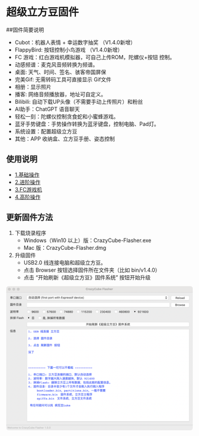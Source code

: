 # 超级立方豆固件


##固件简要说明
*  Cubot：机器人表情 + 幸运数字抽奖 （V1.4.0新增）
*  FlappyBird: 按钮控制小鸟游戏 （V1.4.0新增）
*  FC 游戏：红白游戏机模拟器，可自己上传ROM，陀螺仪+按钮 控制。
*  动感频谱：麦克风音频转换为频谱。
*  桌面: 天气、时间、签名、骇客帝国屏保
*  完美Gif: 无需转码工具可直接显示 Gif文件
*  相册：显示照片
*  播客: 网络音频播放器，地址可自定义。
*  Bilibili: 自动下载UP头像（不需要手动上传照片）和粉丝
*  AI助手：ChatGPT 语音聊天
*  轻松一刻：陀螺仪控制贪食蛇和小蜜蜂游戏。
*  蓝牙手势键盘：手势操作转换为蓝牙键盘，控制电脑、Pad灯。
*  系统设置：配置超级立方豆
*  其他：APP 收纳盒、立方豆手册、姿态控制


## 使用说明

* [1.基础操作](https://www.bilibili.com/video/BV1WM411G74T)
* [2.进阶操作](https://www.bilibili.com/video/BV1Vk4y1n7Rx)
* [3.FC游戏机](https://www.bilibili.com/video/BV1nT411h7Av) 
* [4.高阶操作](https://www.bilibili.com/video/BV17o4y1A74J)


## 更新固件方法
1. 下载烧录程序
 	* Windows（Win10 以上）版：CrazyCube-Flasher.exe
	* Mac 版：CrazyCube-Flasher.dmg
2. 升级固件
	* USB2.0 线连接电脑和超级立方豆。
	* 点击 Browser 按钮选择固件所在文件夹（比如 bin/v1.4.0）
	* 点击 “开始刷新《超级立方豆》固件系统” 按钮开始升级

![Image of CrazyCube Flasher GUI](../images/gui.png)